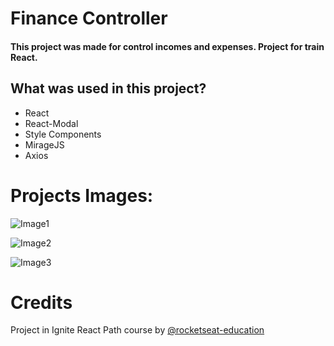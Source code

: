 # Finance Controller

#### This project was made for control incomes and expenses. Project for train React. 

  ## What was used in this project?
 - React
 - React-Modal
 - Style Components
 - MirageJS
 - Axios

# Projects Images:

![Image1](https://user-images.githubusercontent.com/103050404/171285121-535f7570-18a5-4e14-977b-b77ed62709c1.png)

![Image2](https://user-images.githubusercontent.com/103050404/171475901-012b36bd-b4a6-4b52-81d9-3f49935c013b.png)

![Image3](https://user-images.githubusercontent.com/103050404/171285154-db71365c-0183-4a4d-b1d1-dccc7767013c.png)

# Credits

Project in Ignite React Path course by [@rocketseat-education](https://github.com/rocketseat-education)

